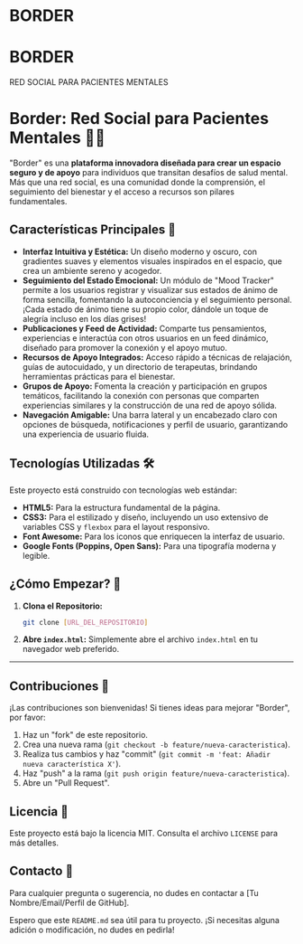 # BORDER
# BORDER
RED SOCIAL PARA PACIENTES MENTALES

# Border: Red Social para Pacientes Mentales 🧠✨

"Border" es una **plataforma innovadora diseñada para crear un espacio seguro y de apoyo** para individuos que transitan desafíos de salud mental. Más que una red social, es una comunidad donde la comprensión, el seguimiento del bienestar y el acceso a recursos son pilares fundamentales.

## Características Principales 🌟

* **Interfaz Intuitiva y Estética:** Un diseño moderno y oscuro, con gradientes suaves y elementos visuales inspirados en el espacio, que crea un ambiente sereno y acogedor.
* **Seguimiento del Estado Emocional:** Un módulo de "Mood Tracker" permite a los usuarios registrar y visualizar sus estados de ánimo de forma sencilla, fomentando la autoconciencia y el seguimiento personal. ¡Cada estado de ánimo tiene su propio color, dándole un toque de alegría incluso en los días grises!
* **Publicaciones y Feed de Actividad:** Comparte tus pensamientos, experiencias e interactúa con otros usuarios en un feed dinámico, diseñado para promover la conexión y el apoyo mutuo.
* **Recursos de Apoyo Integrados:** Acceso rápido a técnicas de relajación, guías de autocuidado, y un directorio de terapeutas, brindando herramientas prácticas para el bienestar.
* **Grupos de Apoyo:** Fomenta la creación y participación en grupos temáticos, facilitando la conexión con personas que comparten experiencias similares y la construcción de una red de apoyo sólida.
* **Navegación Amigable:** Una barra lateral y un encabezado claro con opciones de búsqueda, notificaciones y perfil de usuario, garantizando una experiencia de usuario fluida.

## Tecnologías Utilizadas 🛠️

Este proyecto está construido con tecnologías web estándar:

* **HTML5:** Para la estructura fundamental de la página.
* **CSS3:** Para el estilizado y diseño, incluyendo un uso extensivo de variables CSS y `flexbox` para el layout responsivo.
* **Font Awesome:** Para los iconos que enriquecen la interfaz de usuario.
* **Google Fonts (Poppins, Open Sans):** Para una tipografía moderna y legible.

## ¿Cómo Empezar? 🚀

1.  **Clona el Repositorio:**
    ```bash
    git clone [URL_DEL_REPOSITORIO]
    ```
2.  **Abre `index.html`:** Simplemente abre el archivo `index.html` en tu navegador web preferido.

---

## Contribuciones 🤝

¡Las contribuciones son bienvenidas! Si tienes ideas para mejorar "Border", por favor:

1.  Haz un "fork" de este repositorio.
2.  Crea una nueva rama (`git checkout -b feature/nueva-caracteristica`).
3.  Realiza tus cambios y haz "commit" (`git commit -m 'feat: Añadir nueva característica X'`).
4.  Haz "push" a la rama (`git push origin feature/nueva-caracteristica`).
5.  Abre un "Pull Request".

## Licencia 📄

Este proyecto está bajo la licencia MIT. Consulta el archivo `LICENSE` para más detalles.

## Contacto 📧

Para cualquier pregunta o sugerencia, no dudes en contactar a [Tu Nombre/Email/Perfil de GitHub].

Espero que este `README.md` sea útil para tu proyecto. ¡Si necesitas alguna adición o modificación, no dudes en pedirla!
